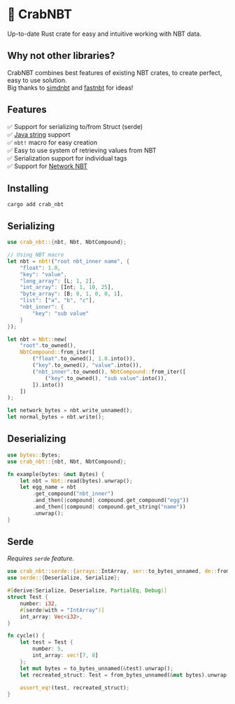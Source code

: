 # 🦀 CrabNBT
Up-to-date Rust crate for easy and intuitive working with NBT data.

## Why not other libraries?
CrabNBT combines best features of existing NBT crates, to create perfect, easy to use solution.<br>
Big thanks to [simdnbt](https://github.com/azalea-rs/simdnbt) and [fastnbt](https://github.com/owengage/fastnbt) for ideas!

## Features
✅ Support for serializing to/from Struct (serde)<br>
✅ [Java string](https://docs.oracle.com/javase/8/docs/api/java/io/DataInput.html#modified-utf-8) support <br>
✅ `nbt!` macro for easy creation <br>
✅ Easy to use system of retrieving values from NBT <br>
✅ Serialization support for individual tags <br>
✅ Support for [Network NBT](https://wiki.vg/NBT#Network_NBT_(Java_Edition))

## Installing
```shell
cargo add crab_nbt
```

## Serializing
```rust
use crab_nbt::{nbt, Nbt, NbtCompound};

// Using NBT macro
let nbt = nbt!("root nbt_inner name", {
    "float": 1.0,
    "key": "value",
    "long_array": [L; 1, 2],
    "int_array": [Int; 1, 10, 25],
    "byte_array": [B; 0, 1, 0, 0, 1],
    "list": ["a", "b", "c"],
    "nbt_inner": {
        "key": "sub value"
    }
});

let nbt = Nbt::new(
    "root".to_owned(),
    NbtCompound::from_iter([
        ("float".to_owned(), 1.0.into()),
        ("key".to_owned(), "value".into()),
        ("nbt_inner".to_owned(), NbtCompound::from_iter([
            ("key".to_owned(), "sub value".into()),
        ]).into())
    ])
);

let network_bytes = nbt.write_unnamed();
let normal_bytes = nbt.write();
```

## Deserializing

```rust
use bytes::Bytes;
use crab_nbt::{nbt, Nbt, NbtCompound};

fn example(bytes: &mut Bytes) {
    let nbt = Nbt::read(bytes).unwrap();
    let egg_name = nbt
        .get_compound("nbt_inner")
        .and_then(|compound| compound.get_compound("egg"))
        .and_then(|compound| compound.get_string("name"))
        .unwrap();
}
```

## Serde
*Requires `serde` feature.*

```rust
use crab_nbt::serde::{arrays::IntArray, ser::to_bytes_unnamed, de::from_bytes_unnamed};
use serde::{Deserialize, Serialize};

#[derive(Serialize, Deserialize, PartialEq, Debug)]
struct Test {
    number: i32,
    #[serde(with = "IntArray")]
    int_array: Vec<i32>,
}

fn cycle() {
    let test = Test {
        number: 5,
        int_array: vec![7, 8]
    };
    let mut bytes = to_bytes_unnamed(&test).unwrap();
    let recreated_struct: Test = from_bytes_unnamed(&mut bytes).unwrap();
    
    assert_eq!(test, recreated_struct);
}
```
